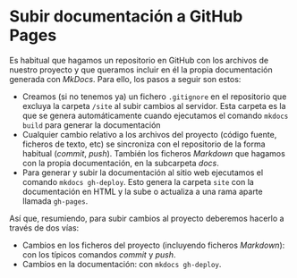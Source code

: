 # Subir documentación a GitHub Pages

Es habitual que hagamos un repositorio en GitHub con los archivos de nuestro proyecto y que queramos incluir en él la propia documentación generada con *MkDocs*. Para ello, los pasos a seguir son estos:

* Creamos (si no tenemos ya) un fichero `.gitignore` en el repositorio que excluya la carpeta `/site` al subir cambios al servidor. Esta carpeta es la que se genera automáticamente cuando ejecutamos el comando `mkdocs build` para generar la documentación
* Cualquier cambio relativo a los archivos del proyecto (código fuente, ficheros de texto, etc) se sincroniza con el repositorio de la forma habitual (*commit*, *push*). También los ficheros *Markdown* que hagamos con la propia documentación, en la subcarpeta *docs*.
* Para generar y subir la documentación al sitio web ejecutamos el comando `mkdocs gh-deploy`. Esto genera la carpeta `site` con la documentación en HTML y la sube o actualiza a una rama aparte llamada `gh-pages`.

Así que, resumiendo, para subir cambios al proyecto deberemos hacerlo a través de dos vías:

* Cambios en los ficheros del proyecto (incluyendo ficheros *Markdown*): con los típicos comandos *commit* y *push*.
* Cambios en la documentación: con `mkdocs gh-deploy`.